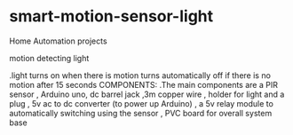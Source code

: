 # smart-motion-sensor-light
Home Automation projects

motion detecting light 

.light turns on when there is motion  turns automatically off if there is no  motion after 15 seconds 
COMPONENTS:
.The main components are  a PIR sensor , Arduino uno, dc barrel jack ,3m copper wire , holder for light and a plug ,
5v ac to dc converter (to power up Arduino) , a 5v relay module to automatically switching using the sensor , PVC board for overall system base


